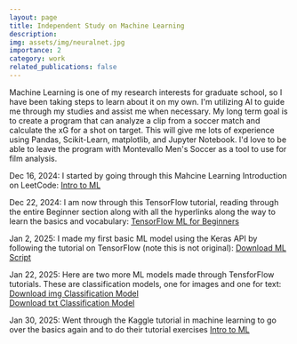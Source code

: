 ```yaml
---
layout: page
title: Independent Study on Machine Learning
description: 
img: assets/img/neuralnet.jpg
importance: 2
category: work
related_publications: false
---
```

Machine Learning is one of my research interests for graduate school, so I have been taking steps to learn about it on my own. I'm utilizing AI to guide me through my studies and assist me when necessary. My long term goal is to create a program that can analyze a clip from a soccer match and calculate the xG for a shot on target. This will give me lots of experience using Pandas, Scikit-Learn, matplotlib, and Jupyter Notebook. I'd love to be able to leave the program with Montevallo Men's Soccer as a tool to use for film analysis.


Dec 16, 2024: I started by going through this Mahcine Learning Introduction on LeetCode: [Intro to ML](https://leetcode.com/explore/featured/card/machine-learning-101/)  

Dec 22, 2024: I am now through this TensorFlow tutorial, reading through the entire Beginner section along with all the hyperlinks along the way to learn the basics and vocabulary: [TensorFlow ML for Beginners](https://www.tensorflow.org/tutorials/quickstart/beginner)  

Jan 2, 2025: I made my first basic ML model using the Keras API by following the tutorial on TensorFlow (note this is not original): [Download ML Script](https://raw.githubusercontent.com/benlebdaoui/benlebdaoui.github.io/main/assests/pdf/tensorflow_practice01.pdf)  

Jan 22, 2025: Here are two more ML models made through TensforFlow tutorials. These are classification models, one for images and one for text:  
[Download img Classification Model](https://raw.githubusercontent.com/benlebdaoui/benlebdaoui.github.io/main/assests/pdf/imageclassification_practice01.pdf)  
[Download txt Classification Model](https://raw.githubusercontent.com/benlebdaoui/benlebdaoui.github.io/main/assests/pdf/textclassification_practice01.pdf)

Jan 30, 2025: Went through the Kaggle tutorial in machine learning to go over the basics again and to do their tutorial exercises [Intro to ML](https://www.kaggle.com/learn/intro-to-machine-learning)

